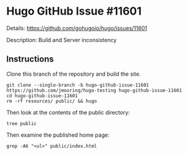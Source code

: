 # Hugo GitHub Issue #11601

Details: <https://github.com/gohugoio/hugo/issues/11601>

Description: Build and Server inconsistency

## Instructions

Clone this branch of the repository and build the site.

```text
git clone --single-branch -b hugo-github-issue-11601 https://github.com/jmooring/hugo-testing hugo-github-issue-11601
cd hugo-github-issue-11601
rm -rf resources/ public/ && hugo
```

Then look at the contents of the public directory:

```text
tree public
```

Then examine the published home page:

```text
grep -A6 "<ul>" public/index.html 
```
